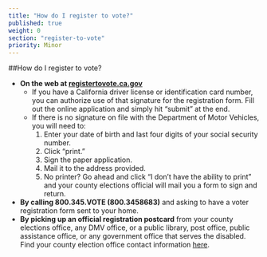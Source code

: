 ```yaml
---
title: "How do I register to vote?"
published: true
weight: 0
section: "register-to-vote"
priority: Minor
---
```


##How do I register to vote?
- **On the web at [registertovote.ca.gov](https://www,registertovote.ca.gov)**
	- If you have a California driver license or identification card number, you can authorize use of that signature for the registration form.  Fill out the online application and simply hit “submit” at the end.
	- If there is no signature on file with the Department of Motor Vehicles, you will need to:
		1. Enter your date of birth and last four digits of your social security number.
		2. Click “print.”
		3. Sign the paper application.
        4. Mail it to the address provided.
        5. No printer? Go ahead and click “I don’t have the ability to print” and your county elections official will mail you a form to sign and return.
- **By calling 800.345.VOTE (800.3458683)** and asking to have a voter registration form sent to your home.
- **By picking up an official registration postcard** from your county elections 	office, any DMV office, or a public library, post office, public assistance 	office, or any government office that serves the disabled. Find your county election office contact information [here](http://www.sos.ca.gov/elections/voting-resources/new-voters/county-elections-offices/).